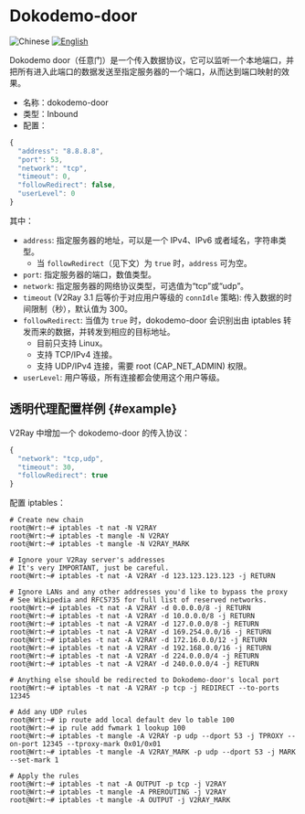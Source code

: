 # Dokodemo-door

![Chinese](../../resources/chinesec.svg) [![English](../../resources/english.svg)](https://www.v2ray.com/en/configuration/protocols/dokodemo.html)

Dokodemo door（任意门）是一个传入数据协议，它可以监听一个本地端口，并把所有进入此端口的数据发送至指定服务器的一个端口，从而达到端口映射的效果。

* 名称：dokodemo-door
* 类型：Inbound
* 配置：

```javascript
{
  "address": "8.8.8.8",
  "port": 53,
  "network": "tcp",
  "timeout": 0,
  "followRedirect": false,
  "userLevel": 0
}
```

其中：

* `address`: 指定服务器的地址，可以是一个 IPv4、IPv6 或者域名，字符串类型。
  * 当 `followRedirect`（见下文）为 `true` 时，`address` 可为空。
* `port`: 指定服务器的端口，数值类型。
* `network`: 指定服务器的网络协议类型，可选值为“tcp”或“udp”。
* `timeout` (V2Ray 3.1 后等价于对应用户等级的 `connIdle` 策略): 传入数据的时间限制（秒），默认值为 300。
* `followRedirect`: 当值为 `true` 时，dokodemo-door 会识别出由 iptables 转发而来的数据，并转发到相应的目标地址。
  * 目前只支持 Linux。
  * 支持 TCP/IPv4 连接。
  * 支持 UDP/IPv4 连接，需要 root (CAP\_NET\_ADMIN) 权限。
* `userLevel`: 用户等级，所有连接都会使用这个用户等级。

## 透明代理配置样例 {#example}

V2Ray 中增加一个 dokodemo-door 的传入协议：

```javascript
{
  "network": "tcp,udp",
  "timeout": 30,
  "followRedirect": true
}
```

配置 iptables：

```plain
# Create new chain
root@Wrt:~# iptables -t nat -N V2RAY
root@Wrt:~# iptables -t mangle -N V2RAY
root@Wrt:~# iptables -t mangle -N V2RAY_MARK

# Ignore your V2Ray server's addresses
# It's very IMPORTANT, just be careful.
root@Wrt:~# iptables -t nat -A V2RAY -d 123.123.123.123 -j RETURN

# Ignore LANs and any other addresses you'd like to bypass the proxy
# See Wikipedia and RFC5735 for full list of reserved networks.
root@Wrt:~# iptables -t nat -A V2RAY -d 0.0.0.0/8 -j RETURN
root@Wrt:~# iptables -t nat -A V2RAY -d 10.0.0.0/8 -j RETURN
root@Wrt:~# iptables -t nat -A V2RAY -d 127.0.0.0/8 -j RETURN
root@Wrt:~# iptables -t nat -A V2RAY -d 169.254.0.0/16 -j RETURN
root@Wrt:~# iptables -t nat -A V2RAY -d 172.16.0.0/12 -j RETURN
root@Wrt:~# iptables -t nat -A V2RAY -d 192.168.0.0/16 -j RETURN
root@Wrt:~# iptables -t nat -A V2RAY -d 224.0.0.0/4 -j RETURN
root@Wrt:~# iptables -t nat -A V2RAY -d 240.0.0.0/4 -j RETURN

# Anything else should be redirected to Dokodemo-door's local port
root@Wrt:~# iptables -t nat -A V2RAY -p tcp -j REDIRECT --to-ports 12345

# Add any UDP rules
root@Wrt:~# ip route add local default dev lo table 100
root@Wrt:~# ip rule add fwmark 1 lookup 100
root@Wrt:~# iptables -t mangle -A V2RAY -p udp --dport 53 -j TPROXY --on-port 12345 --tproxy-mark 0x01/0x01
root@Wrt:~# iptables -t mangle -A V2RAY_MARK -p udp --dport 53 -j MARK --set-mark 1

# Apply the rules
root@Wrt:~# iptables -t nat -A OUTPUT -p tcp -j V2RAY
root@Wrt:~# iptables -t mangle -A PREROUTING -j V2RAY
root@Wrt:~# iptables -t mangle -A OUTPUT -j V2RAY_MARK
```
